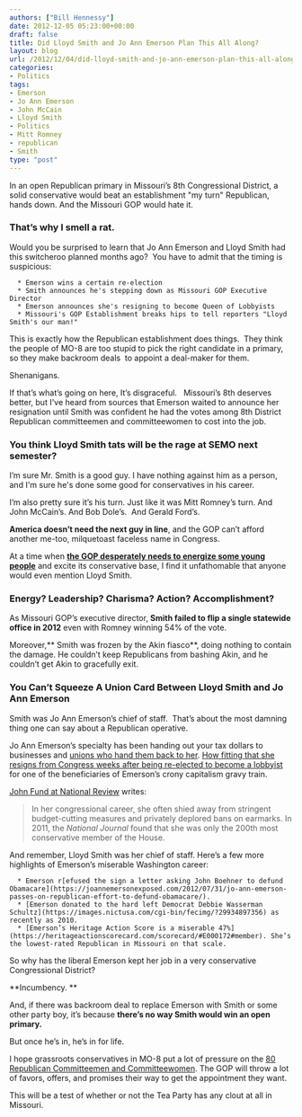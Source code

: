 ```yaml
---
authors: ["Bill Hennessy"]
date: 2012-12-05 05:23:00+00:00
draft: false
title: Did Lloyd Smith and Jo Ann Emerson Plan This All Along?
layout: blog
url: /2012/12/04/did-lloyd-smith-and-jo-ann-emerson-plan-this-all-along/
categories:
- Politics
tags:
- Emerson
- Jo Ann Emerson
- John McCain
- Lloyd Smith
- Politics
- Mitt Romney
- republican
- Smith
type: "post"
---
```


In an open Republican primary in Missouri’s 8th Congressional District, a solid conservative would beat an establishment "my turn" Republican, hands down. And the Missouri GOP would hate it.


### That’s why I smell a rat.


Would you be surprised to learn that Jo Ann Emerson and Lloyd Smith had this switcheroo planned months ago?  You have to admit that the timing is suspicious:



	  * Emerson wins a certain re-election
	  * Smith announces he's stepping down as Missouri GOP Executive Director
	  * Emerson announces she's resigning to become Queen of Lobbyists
	  * Missouri's GOP Establishment breaks hips to tell reporters "Lloyd Smith's our man!"

This is exactly how the Republican establishment does things.  They think the people of MO-8 are too stupid to pick the right candidate in a primary, so they make backroom deals  to appoint a deal-maker for them.

Shenanigans.

If that’s what’s going on here, It’s disgraceful.   Missouri’s 8th deserves better, but I've heard from sources that Emerson waited to announce her resignation until Smith was confident he had the votes among 8th District Republican committeemen and committeewomen to cost into the job.


### You think Lloyd Smith tats will be the rage at SEMO next semester?


I’m sure Mr. Smith is a good guy. I have nothing against him as a person, and I'm sure he's done some good for conservatives in his career.

I’m also pretty sure it’s his turn. Just like it was Mitt Romney’s turn. And John McCain’s. And Bob Dole’s.  And Gerald Ford’s.

**America doesn’t need the next guy in line**, and the GOP can’t afford another me-too, milquetoast faceless name in Congress.

At a time when **[the GOP desperately needs to energize some young people](https://hennessysview.com/2012/11/07/the-conservative-base-is-dying-and-taking-freedom-with-it/)** and excite its conservative base, I find it unfathomable that anyone would even mention Lloyd Smith.


### Energy? Leadership? Charisma? Action? Accomplishment?


As Missouri GOP’s executive director, **Smith failed to flip a single statewide office in 2012** even with Romney winning 54% of the vote.

Moreover,** Smith was frozen by the Akin fiasco**, doing nothing to contain the damage. He couldn’t keep Republicans from bashing Akin, and he couldn’t get Akin to gracefully exit.


### You Can’t Squeeze A Union Card Between Lloyd Smith and Jo Ann Emerson


Smith was Jo Ann Emerson’s chief of staff.  That’s about the most damning thing one can say about a Republican operative.

Jo Ann Emerson’s specialty has been handing out your tax dollars to businesses and [unions who hand them back to her](https://bobmccarty.com/2010/05/27/jo-ann-emerson-banks-money-from-radical-unions/). [How fitting that she resigns from Congress weeks after being re-elected to become a lobbyist](https://www.nationalreview.com/corner/334694/tea-party-vs-establishment-open-missouri-house-seat-john-fund) for one of the beneficiaries of Emerson’s crony capitalism gravy train.

[John Fund at National Review](https://www.nationalreview.com/corner/334694/tea-party-vs-establishment-open-missouri-house-seat-john-fund) writes:


> In her congressional career, she often shied away from stringent budget-cutting measures and privately deplored bans on earmarks. In 2011, the _National Journal_ found that she was only the 200th most conservative member of the House.


And remember, Lloyd Smith was her chief of staff. Here’s a few more highlights of Emerson’s miserable Washington career:



	  * Emerson r[efused the sign a letter asking John Boehner to defund Obamacare](https://joannemersonexposed.com/2012/07/31/jo-ann-emerson-passes-on-republican-effort-to-defund-obamacare/).
	  * [Emerson donated to the hard left Democrat Debbie Wasserman Schultz](https://images.nictusa.com/cgi-bin/fecimg/?29934897356) as recently as 2010.
	  * [Emerson’s Heritage Action Score is a miserable 47%](https://heritageactionscorecard.com/scorecard/#E000172#member). She’s the lowest-rated Republican in Missouri on that scale.

So why has the liberal Emerson kept her job in a very conservative Congressional District?

**Incumbency. **

And, if there was backroom deal to replace Emerson with Smith or some other party boy, it’s because **there’s no way Smith would win an open primary.**

But once he’s in, he’s in for life.

I hope grassroots conservatives in MO-8 put a lot of pressure on the [80 Republican Committeemen and Committeewomen](https://www.mogop.org/resources/mo-gop/county-committees/). The GOP will throw a lot of favors, offers, and promises their way to get the appointment they want.

This will be a test of whether or not the Tea Party has any clout at all in Missouri.
